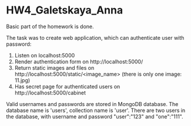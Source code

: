 # HW4_Galetskaya_Anna

Basic part of the homework is done.

The task was to create web application, which can authenticate user with password:
1. Listen on localhost:5000
2. Render authentication form on http://localhost:5000/
3. Return static images and files on http://localhost:5000/static/<image_name> (there is only one image: 11.jpg)
4. Has secret page for authenticated users on http://localhost:5000/cabinet

Valid usernames and passwords are stored in MongoDB database. The database name is 'users', collection name is 'user'. There are two users in the database, with username and password "user":"123" and "one":"111".

